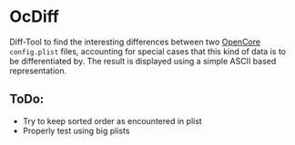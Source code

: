 # OcDiff

Diff-Tool to find the interesting differences between two [OpenCore](https://github.com/acidanthera/OpenCorePkg) `config.plist` files, accounting for special cases that this kind of data is to be differentiated by. The result is displayed using a simple ASCII based representation.

## ToDo:
* Try to keep sorted order as encountered in plist
* Properly test using big plists
